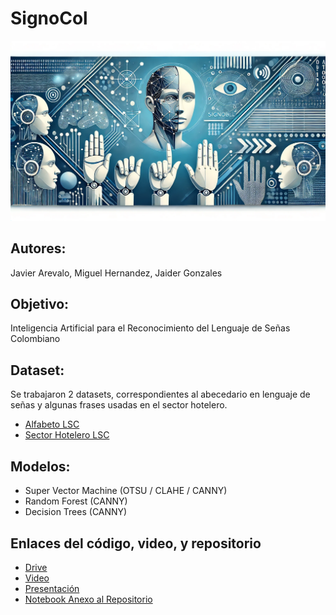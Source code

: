 # **SignoCol**
![](Banner.png)
## Autores: 
Javier Arevalo, Miguel Hernandez, Jaider Gonzales
## Objetivo: 
Inteligencia Artificial para el Reconocimiento del Lenguaje de Señas Colombiano
## Dataset: 
Se trabajaron 2 datasets, correspondientes al abecedario en lenguaje de señas y algunas frases usadas en el sector hotelero.
- [Alfabeto LSC](https://www.kaggle.com/datasets/danielrey96/colombian-sign-language-lsc-alphabet)
- [Sector Hotelero LSC](https://www.kaggle.com/datasets/jimmyalejandro/lsc-conjunto-de-datos-sector-hotelero)
## Modelos: 
- Super Vector Machine (OTSU / CLAHE / CANNY)
- Random Forest (CANNY)
- Decision Trees (CANNY)
## Enlaces del código, video, y repositorio
- [Drive](https://drive.google.com/drive/u/0/folders/1IKP4f_d6Kw1HlrHqJ3J77Q1HE-wu-D_A)
- [Video](https://youtu.be/et-fapakh_I)
- [Presentación](https://www.canva.com/design/DAGKfpd1Lr0/oAXKgayY0k_yfs_z5aetPg/edit?utm_content=DAGKfpd1Lr0&utm_campaign=designshare&utm_medium=link2&utm_source=sharebutton)
- [Notebook Anexo al Repositorio](IA/Proyecto_IA_SignoCol.ipynb)
